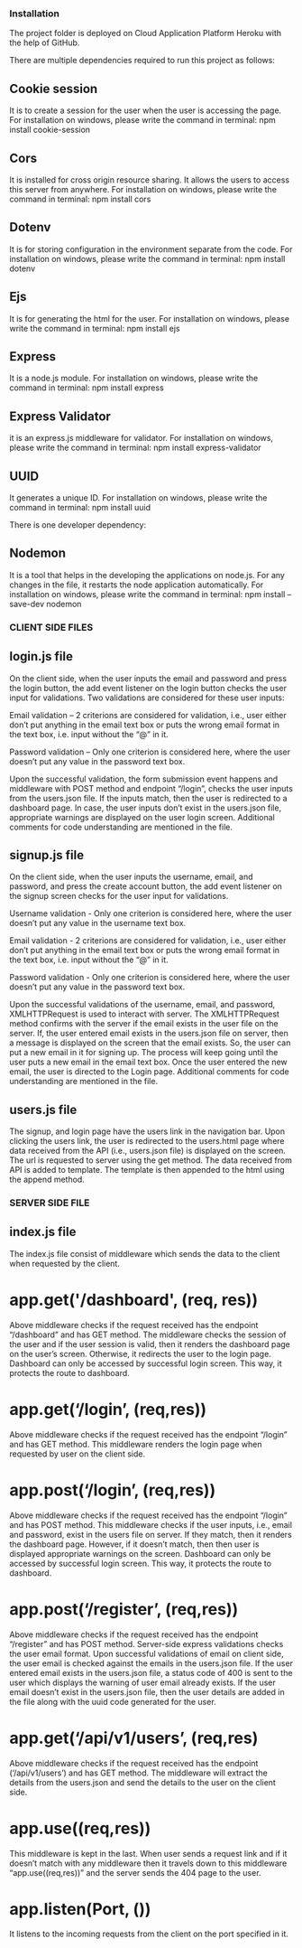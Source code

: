 ### Installation
The project folder is deployed on Cloud Application Platform Heroku with the help of GitHub.

There are multiple dependencies required to run this project as follows:

## Cookie session 
It is to create a session for the user when the user is accessing the page. 
For installation on windows, please write the command in terminal: npm install cookie-session

## Cors
It is installed for cross origin resource sharing. It allows the users to access this server from anywhere.
For installation on windows, please write the command in terminal: npm install cors

## Dotenv
It is for storing configuration in the environment separate from the code. 
For installation on windows, please write the command in terminal: npm install dotenv

## Ejs
It is for generating the html for the user. 
For installation on windows, please write the command in terminal: npm install ejs

## Express
It is a node.js module. 
For installation on windows, please write the command in terminal: npm install express

## Express Validator 
it is an express.js middleware for validator. 
For installation on windows, please write the command in terminal: npm install express-validator

## UUID
It generates a unique ID. 
For installation on windows, please write the command in terminal: npm install uuid

There is one developer dependency:
## Nodemon 
It is a tool that helps in the developing the applications on node.js. For any changes in the file, it restarts the node application automatically. 
For installation on windows, please write the command in terminal: npm install –save-dev nodemon

### CLIENT SIDE FILES

## login.js file
On the client side, when the user inputs the email and password and press the login button, the add event listener on the login button checks the user input for validations. Two validations are considered for these user inputs:

Email validation – 2 criterions are considered for validation, i.e., user either don’t put anything in the email text box or puts the wrong email format in the text box, i.e. input without the “@” in it.

Password validation – Only one criterion is considered here, where the user doesn’t put any value in the password text box.

Upon the successful validation, the form submission event happens and middleware with POST method and endpoint “/login”, checks the user inputs from the users.json file. If the inputs match, then the user is redirected to a dashboard page. In case, the user inputs don’t exist in the users.json file, appropriate warnings are displayed on the user login screen.
Additional comments for code understanding are mentioned in the file.

## signup.js file
On the client side, when the user inputs the username, email, and password, and press the create account button, the add event listener on the signup screen checks for the user input for validations.

Username validation - Only one criterion is considered here, where the user doesn’t put any value in the username text box.

Email validation - 2 criterions are considered for validation, i.e., user either don’t put anything in the email text box or puts the wrong email format in the text box, i.e. input without the “@” in it.

Password validation - Only one criterion is considered here, where the user doesn’t put any value in the password text box.

Upon the successful validations of the username, email, and password, XMLHTTPRequest is used to interact with server. The XMLHTTPRequest method confirms with the server if the email exists in the user file on the server. If, the user entered email exists in the users.json file on server, then a message is displayed on the screen that the email exists. So, the user can put a new email in it for signing up. The process will keep going until the user puts a new email in the email text box. Once the user entered the new email, the user is directed to the Login page.
Additional comments for code understanding are mentioned in the file.

## users.js file
The signup, and login page have the users link in the navigation bar. Upon clicking the users link, the user is redirected to the users.html page where data received from the API (i.e., users.json file) is displayed on the screen. The url is requested to server using the get method. The data received from API is added to template. The template is then appended to the html using the append method.

### SERVER SIDE FILE

## index.js file

The index.js file consist of middleware which sends the data to the client when requested by the client.

# app.get('/dashboard', (req, res))
Above middleware checks if the request received has the endpoint “/dashboard” and has GET method. The middleware checks the session of the user and if the user session is valid, then it renders the dashboard page on the user’s screen. Otherwise, it redirects the user to the login page. Dashboard can only be accessed by successful login screen. This way, it protects the route to dashboard.

# app.get(‘/login’, (req,res))
Above middleware checks if the request received has the endpoint “/login” and has GET method. This middleware renders the login page when requested by user on the client side.

# app.post(‘/login’, (req,res))
Above middleware checks if the request received has the endpoint “/login” and has POST method. This middleware checks if the user inputs, i.e., email and password, exist in the users file on server. If they match, then it renders the dashboard page. However, if it doesn’t match, then then user is displayed appropriate warnings on the screen. Dashboard can only be accessed by successful login screen. This way, it protects the route to dashboard.

# app.post(‘/register’, (req,res))
Above middleware checks if the request received has the endpoint “/register” and has POST method. Server-side express validations checks the user email format. Upon successful validations of email on client side, the user email is checked against the emails in the users.json file. If the user entered email exists in the users.json file, a status code of 400 is sent to the user which displays the warning of user email already exists. If the user email doesn’t exist in the users.json file, then the user details are added in the file along with the uuid code generated for the user.

# app.get(‘/api/v1/users’, (req,res)
Above middleware checks if the request received has the endpoint (‘/api/v1/users’) and has GET method. The middleware will extract the details from the users.json and send the details to the user on the client side.

# app.use((req,res))
This middleware is kept in the last. When user sends a request link and if it doesn’t match with any middleware then it travels down to this middleware “app.use((req,res))” and the server sends the 404 page to the user.

# app.listen(Port, ())
It listens to the incoming requests from the client on the port specified in it.